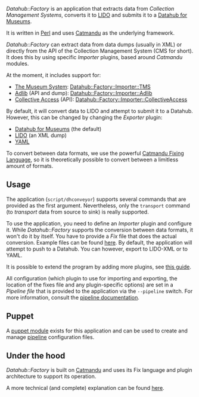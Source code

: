 _Datahub::Factory_ is an application that extracts data from _Collection Management Systems_, converts it to [LIDO](http://network.icom.museum/cidoc/working-groups/lido/what-is-lido/) and submits it to a [Datahub for Museums](https://github.com/thedatahub/Datahub).

It is written in [Perl](https://www.perl.org/) and uses [Catmandu](http://librecat.org/) as the underlying framework.

_Datahub::Factory_ can extract data from data dumps (usually in XML) or directly from the API of the Collection Management System (CMS for short). It does this by using specific _Importer_ plugins, based around _Catmandu_ modules.

At the moment, it includes support for:

* [The Museum System](http://www.gallerysystems.com/products-and-services/tms/): [Datahub::Factory::Importer::TMS](https://metacpan.org/pod/Datahub::Factory::Importer::TMS)
* [Adlib](http://www.adlibsoft.nl/) (API and dump): [Datahub::Factory::Importer::Adlib](https://metacpan.org/pod/Datahub::Factory::Importer::Adlib)
* [Collective Access](http://collectiveaccess.org/) (API): [Datahub::Factory::Importer::CollectiveAccess](https://metacpan.org/pod/Datahub::Factory::Importer::CollectiveAccess)

By default, it will convert data to LIDO and attempt to submit it to a Datahub. However, this can be changed by changing the _Exporter_ plugin:

* [Datahub for Museums](https://github.com/thedatahub/Datahub) (the default)
* [LIDO](http://network.icom.museum/cidoc/working-groups/lido/what-is-lido/) (an XML dump)
* [YAML](http://yaml.org/)

To convert between data formats, we use the powerful [Catmandu Fixing Language](https://github.com/LibreCat/Catmandu/wiki/Fixes-Cheat-Sheet), so it is theoretically possible to convert between a limitless amount of formats.

## Usage
The application (`script/dhconveyor`) supports several commands that are provided as the first argument. Nevertheless, only the `transport` command (to _transport_ data from source to sink) is really supported.

To use the application, you need to define an _Importer_ plugin and configure it. While _Datahub::Factory_ supports the conversion between data formats, it won't do it by itself. You have to provide a _Fix_ file that does the actual conversion. Example files can be found [here](https://github.com/VlaamseKunstcollectie/Datahub-Fixes). By default, the application will attempt to push to a Datahub. You can however, export to LIDO-XML or to YAML.

It is possible to extend the program by adding more plugins, see [this guide](extending).

All configuration (which plugin to use for importing and exporting, the location of the fixes file and any plugin-specific options) are set in a _Pipeline file_ that is provided to the application via the `--pipeline` switch. For more information, consult the [pipeline documentation](pipeline).

## Puppet
A [puppet module](https://forge.puppet.com/packedvzw/datahub_factory/readme) exists for this application and can be used to create and manage [pipeline](pipeline) configuration files.

## Under the hood
_Datahub::Factory_ is built on [Catmandu](http://librecat.org) and uses its Fix language and plugin architecture to support its operation.

A more technical (and complete) explanation can be found [here](technical).
